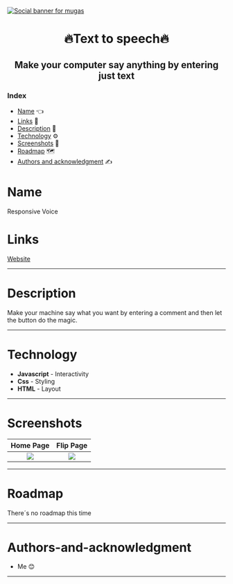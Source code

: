 [![Social banner for mugas](./assets/Flipcards_banner.png)](http://ricardomoreira.io/)

<h1 align="center"> 🔥Text to speech🔥</h1>

<h2 align="center"> Make your computer say anything by entering just text </h2>

### Index

* [Name](#Name) 👈
* [Links](#Links) 🔗
* [Description](#Description) 📖
* [Technology](#Technology) ⚙️
* [Screenshots](#Screenshots) 📱
* [Roadmap](#Roadmap) 🗺️
* [Authors and acknowledgment](#Authors-and-acknowledgment) ✍️

# Name

Responsive Voice

# Links

[Website](https://responsivevoice.netlify.app/)
___

# Description

Make your machine say what you want by entering a comment and then let the button do the magic.

___

# Technology

* **Javascript** - Interactivity
* **Css** - Styling
* **HTML** - Layout

____

# Screenshots

Home Page         |  Flip Page
:-------------------------:|:-------------------------:
![](assets/screenshot.png)  |  ![](assets/screenshot1.png)

____

# Roadmap

There´s no roadmap this time 

____

# Authors-and-acknowledgment

* Me 😊

____
